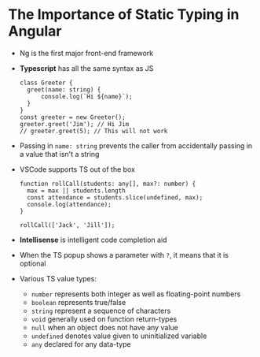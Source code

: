 # The Importance of Static Typing in Angular

+ Ng is the first major front-end framework
+ **Typescript** has all the same syntax as JS

    ```
    class Greeter {
      greet(name: string) {
          console.log(`Hi ${name}`);
      }
    }
    const greeter = new Greeter();
    greeter.greet('Jim'); // Hi Jim
    // greeter.greet(5); // This will not work
    ```

+ Passing in `name: string` prevents the caller from accidentally passing in a value that isn't a string
+ VSCode supports TS out of the box

    ```
    function rollCall(students: any[], max?: number) {
      max = max || students.length
      const attendance = students.slice(undefined, max);
      console.log(attendance);
    }

  rollCall(['Jack', 'Jill']);
    ```

+ **Intellisense** is intelligent code completion aid
+ When the TS popup shows a parameter with `?`, it means that it is optional
+ Various TS value types:
  - `number` represents both integer as well as floating-point numbers
  - `boolean` represents true/false
  - `string` represent a sequence of characters
  - `void` generally used on function return-types
  - `null` when an object does not have any value
  - `undefined`	denotes value given to uninitialized variable
  - `any`	declared for any data-type